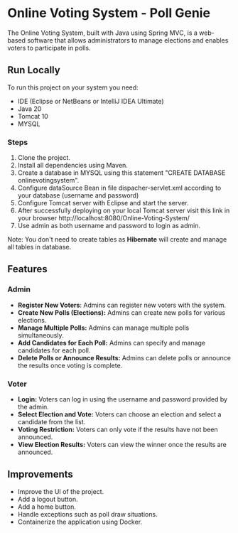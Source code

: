 
# Online Voting System - Poll Genie

The Online Voting System, built with Java using Spring MVC, is a web-based software that allows administrators to manage elections and enables voters to participate in polls.



## Run Locally
To run this project on your system you need:
- IDE (Eclipse or NetBeans or IntelliJ IDEA Ultimate)
- Java 20
- Tomcat 10
- MYSQL

### Steps
1. Clone the project.
2. Install all dependencies using Maven.
3. Create a database in MYSQL using this statement "CREATE DATABASE onlinevotingsystem".
4. Configure dataSource Bean in file dispacher-servlet.xml according to your database (username and password)
5. Configure Tomcat server with Eclipse and start the server.
6. After successfully deploying on your local Tomcat server visit this link in your browser http://localhost:8080/Online-Voting-System/
7. Use admin as both username and password to login as admin.

Note: You don't need to create tables as **Hibernate** will create and manage all tables in database. 

## Features
### Admin
- **Register New Voters**: Admins can register new voters with the system.
- **Create New Polls (Elections):** Admins can create new polls for various elections.
- **Manage Multiple Polls:** Admins can manage multiple polls simultaneously.
- **Add Candidates for Each Poll:** Admins can specify and manage candidates for each poll.
- **Delete Polls or Announce Results:** Admins can delete polls or announce the results once voting is complete.

### Voter
- **Login:** Voters can log in using the username and password provided by the admin.
- **Select Election and Vote:** Voters can choose an election and select a candidate from the list.
- **Voting Restriction:** Voters can only vote if the results have not been announced.
- **View Election Results:** Voters can view the winner once the results are announced.

## Improvements
- Improve the UI of the project.
- Add a logout button.
- Add a home button.
- Handle exceptions such as poll draw situations.
- Containerize the application using Docker.
